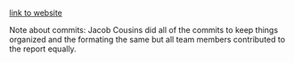 [link to website](https://egr-314-team-204.github.io/solarsignal.github.io/)

Note about commits: Jacob Cousins did all of the commits to keep things organized and the formating the same but all team members contributed to the report equally.
